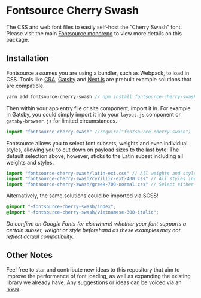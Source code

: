 # Fontsource Cherry Swash

The CSS and web font files to easily self-host the “Cherry Swash” font. Please visit the main [Fontsource monorepo](https://github.com/DecliningLotus/fontsource) to view more details on this package.

## Installation

Fontsource assumes you are using a bundler, such as Webpack, to load in CSS. Tools like [CRA](https://create-react-app.dev/), [Gatsby](https://www.gatsbyjs.org/) and [Next.js](https://nextjs.org/) are prebuilt example solutions that are compatible.

```javascript
yarn add fontsource-cherry-swash // npm install fontsource-cherry-swash
```

Then within your app entry file or site component, import it in. For example in Gatsby, you could simply import it into your `layout.js` component or `gatsby-browser.js` for limited circumstances.

```javascript
import "fontsource-cherry-swash" //require("fontsource-cherry-swash")
```

Fontsource allows you to select font subsets, weights and even individual styles, allowing you to cut down on payload sizes to the last byte! The default selection above, however, sticks to the Latin subset including all weights and styles.

```javascript
import "fontsource-cherry-swash/latin-ext.css" // All weights and styles included.
import "fontsource-cherry-swash/cyrillic-ext-400.css" // All styles included.
import "fontsource-cherry-swash/greek-700-normal.css" // Select either normal or italic.
```

Alternatively, the same solutions could be imported via SCSS!

```scss
@import "~fontsource-cherry-swash/index";
@import "~fontsource-cherry-swash/vietnamese-300-italic";
```

_Do confirm on Google Fonts (or elsewhere) whether your font supports a certain subset, weight or style beforehand as these examples may not reflect actual compatibility._

## Other Notes

Feel free to star and contribute new ideas to this repository that aim to improve the performance of font loading, as well as expanding the existing library we already have. Any suggestions or ideas can be voiced via an [issue](https://github.com/DecliningLotus/fontsource/issues).
